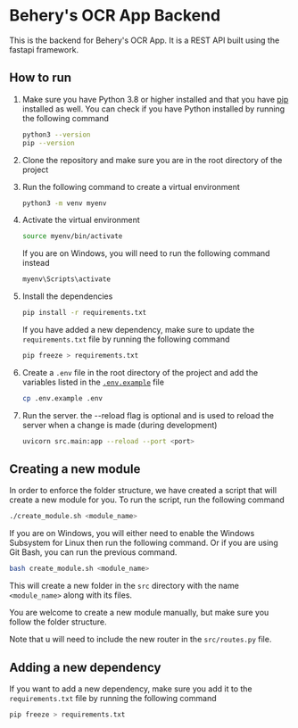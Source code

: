 # Behery's OCR App Backend

This is the backend for Behery's OCR App.
It is a REST API built using the fastapi framework.

## How to run


1. Make sure you have Python 3.8 or higher installed and that you have [pip](https://pip.pypa.io/en/stable/installing/) installed as well. You can check if you have Python installed by running the following command

    ```bash
    python3 --version
    pip --version
    ```

1. Clone the repository and make sure you are in the root directory of the project


1. Run the following command to create a virtual environment

    ```bash
    python3 -m venv myenv
    ```

1. Activate the virtual environment

    ```bash
    source myenv/bin/activate
    ```
    
    If you are on Windows, you will need to run the following command instead

    ```bash
    myenv\Scripts\activate
    ```

1. Install the dependencies

    ```bash
    pip install -r requirements.txt
    ```

    If you have added a new dependency, make sure to update the `requirements.txt` file by running the following command

    ```bash
    pip freeze > requirements.txt
    ```

1. Create a `.env` file in the root directory of the project and add the variables listed in the [`.env.example`](.env.example) file

    ```bash
    cp .env.example .env
    ```


1. Run the server. the --reload flag is optional and is used to reload the server when a change is made (during development)

    ```bash
    uvicorn src.main:app --reload --port <port>
    ```


## Creating a new module

In order to enforce the folder structure, we have created a script that will create a new module for you. To run the script, run the following command

```bash
./create_module.sh <module_name>
```

If you are on Windows, you will either need to enable the Windows Subsystem for Linux then run the following command. Or if you are using Git Bash, you can run the previous command. 

```bash
bash create_module.sh <module_name>
```

This will create a new folder in the `src` directory with the name `<module_name>` along with its files.

You are welcome to create a new module manually, but make sure you follow the folder structure.

Note that u will need to include the new router in the `src/routes.py` file.

## Adding a new dependency

If you want to add a new dependency, make sure you add it to the `requirements.txt` file by running the following command

```bash
pip freeze > requirements.txt
```